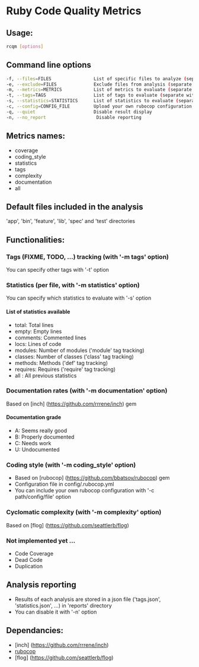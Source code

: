 # Ruby Code Quality Metrics

## Usage:

```bash
rcqm [options]
```

## Command line options

```bash
-f, --files=FILES                List of specific files to analyze (separate with ',')
-e, --exclude=FILES              Exclude files from analysis (separate with ',')
-m, --metrics=METRICS            List of metrics to evaluate (separate with ',')
-t, --tags=TAGS                  List of tags to evaluate (separate with ',')
-s, --statistics=STATISTICS      List of statistics to evaluate (separate with ',')
-c, --config=CONFIG_FILE         Upload your own rubocop configuration file
-q, --quiet                      Disable result display
-n, --no_report                   Disable reporting
```

## Metrics names:
- coverage 
- coding_style 
- statistics
- tags
- complexity 
- documentation
- all

## Default files included in the analysis

'app', 'bin', 'feature', 'lib', 'spec' and 'test' directories

## Functionalities:

### Tags (FIXME, TODO, ...) tracking (with '-m tags' option)

You can specify other tags with '-t' option

### Statistics (per file, with '-m statistics' option)

You can specify which statistics to evaluate with '-s' option

#### List of statistics available
- total: Total lines
- empty: Empty lines
- comments: Commented lines
- locs: Lines of code
- modules: Number of modules ('module' tag tracking)
- classes: Number of classes ('class' tag tracking) 
- methods: Methods ('def' tag tracking)
- requires: Requires ('require' tag tracking)
- all : All previous statistics

### Documentation rates (with '-m documentation' option)

Based on [inch] (https://github.com/rrrene/inch) gem

#### Documentation grade
- A: Seems really good
- B: Properly documented
- C: Needs work
- U: Undocumented

### Coding style (with '-m coding_style' option)

- Based on [rubocop] (https://github.com/bbatsov/rubocop) gem
- Configuration file in config/.rubocop.yml
- You can include your own rubocop configuration with '-c path/config/file' option

### Cyclomatic complexity (with '-m complexity' option)

Based on [flog] (https://github.com/seattlerb/flog)

### Not implemented yet ...
- Code Coverage
- Dead Code
- Duplication

## Analysis reporting

- Results of each analysis are stored in a json file ('tags.json', 'statistics.json', ...)  in 'reports' directory
- You can disable it with '-n' option

## Dependancies:
* [inch] (https://github.com/rrrene/inch)
* [rubocop](https://github.com/bbatsov/rubocop)
* [flog] (https://github.com/seattlerb/flog)
